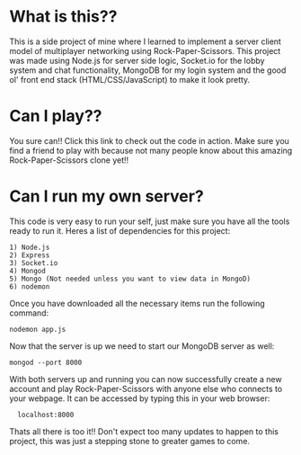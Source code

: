 # What is this??
This is a side project of mine where I learned to implement a server client model of multiplayer networking using Rock-Paper-Scissors. This project was made using Node.js for server side logic, Socket.io for the lobby system and chat functionality, MongoDB for my login system and the good ol' front end stack (HTML/CSS/JavaScript) to make it look pretty.

# Can I play??
You sure can!! Click this link to check out the code in action. Make sure you find a friend to play with because not many people know about this amazing Rock-Paper-Scissors clone yet!!

# Can I run my own server?
This code is very easy to run your self, just make sure you have all the tools ready to run it. Heres a list of dependencies for this project:
    
    1) Node.js
    2) Express
    3) Socket.io
    4) Mongod
    5) Mongo (Not needed unless you want to view data in MongoD)
    6) nodemon
    
Once you have downloaded all the necessary items run the following command:
  
    nodemon app.js
    
Now that the server is up we need to start our MongoDB server as well:
    
    mongod --port 8000

With both servers up and running you can now successfully create a new account and play Rock-Paper-Scissors with anyone else who connects to your webpage. It can be accessed by typing this in your web browser:
      
      localhost:8000
      
Thats all there is too it!! Don't expect too many updates to happen to this project, this was just a stepping stone to greater games to come.

